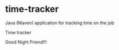 # time-tracker
Java (Maven) application for tracking time on the job

Time tracker

Good Night Friend!!!
